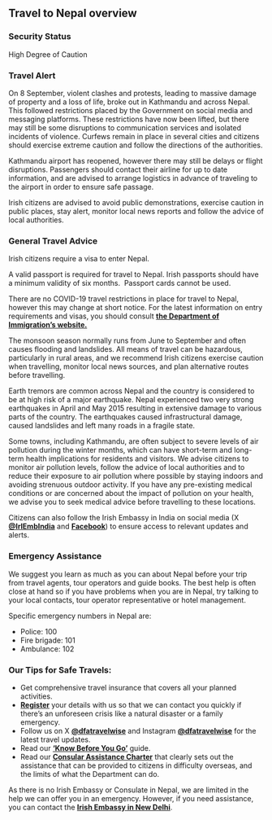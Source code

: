 ## Travel to Nepal overview

### **Security Status**

High Degree of Caution

### **Travel Alert**

On 8 September, violent clashes and protests, leading to massive damage of property and a loss of life, broke out in Kathmandu and across Nepal. This followed restrictions placed by the Government on social media and messaging platforms. These restrictions have now been lifted, but there may still be some disruptions to communication services and isolated incidents of violence. Curfews remain in place in several cities and citizens should exercise extreme caution and follow the directions of the authorities.

Kathmandu airport has reopened, however there may still be delays or flight disruptions. Passengers should contact their airline for up to date information, and are advised to arrange logistics in advance of traveling to the airport in order to ensure safe passage.

Irish citizens are advised to avoid public demonstrations, exercise caution in public places, stay alert, monitor local news reports and follow the advice of local authorities.

### **General Travel Advice**

Irish citizens require a visa to enter Nepal.

A valid passport is required for travel to Nepal. Irish passports should have a minimum validity of six months.  Passport cards cannot be used.

There are no COVID-19 travel restrictions in place for travel to Nepal, however this may change at short notice. For the latest information on entry requirements and visas, you should consult [**the Department of Immigration’s website.**](https://www.immigration.gov.np/)

The monsoon season normally runs from June to September and often causes flooding and landslides. All means of travel can be hazardous, particularly in rural areas, and we recommend Irish citizens exercise caution when travelling, monitor local news sources, and plan alternative routes before travelling.

Earth tremors are common across Nepal and the country is considered to be at high risk of a major earthquake. Nepal experienced two very strong earthquakes in April and May 2015 resulting in extensive damage to various parts of the country. The earthquakes caused infrastructural damage, caused landslides and left many roads in a fragile state.

Some towns, including Kathmandu, are often subject to severe levels of air pollution during the winter months, which can have short-term and long-term health implications for residents and visitors. We advise citizens to monitor air pollution levels, follow the advice of local authorities and to reduce their exposure to air pollution where possible by staying indoors and avoiding strenuous outdoor activity. If you have any pre-existing medical conditions or are concerned about the impact of pollution on your health, we advise you to seek medical advice before travelling to these locations.

Citizens can also follow the Irish Embassy in India on social media (X [**@IrlEmbIndia**](https://x.com/irlembindia) and [**Facebook**](https://www.facebook.com/IrelandinIndia/)) to ensure access to relevant updates and alerts.

### **Emergency Assistance**

We suggest you learn as much as you can about Nepal before your trip from travel agents, tour operators and guide books. The best help is often close at hand so if you have problems when you are in Nepal, try talking to your local contacts, tour operator representative or hotel management.

Specific emergency numbers in Nepal are:

* Police: 100
* Fire brigade: 101
* Ambulance: 102

### **Our Tips for Safe Travels:**

* Get comprehensive travel insurance that covers all your planned activities.
* [**Register**](https://www.ireland.ie/en/dfa/overseas-travel/citizens-registration/) your details with us so that we can contact you quickly if there’s an unforeseen crisis like a natural disaster or a family emergency.
* Follow us on X [**@dfatravelwise**](https://www.twitter.com/DFATravelWise) and Instagram [**@dfatravelwise**](https://www.instagram.com/dfatravelwise/) for the latest travel updates.
* Read our [**‘Know Before You Go’**](https://www.ireland.ie/en/dfa/overseas-travel/know-before-you-go/) guide.
* Read our [**Consular Assistance Charter**](https://www.ireland.ie/en/dfa/overseas-travel/assistance-abroad/consular-assistance-charter/) that clearly sets out the assistance that can be provided to citizens in difficulty overseas, and the limits of what the Department can do.

As there is no Irish Embassy or Consulate in Nepal, we are limited in the help we can offer you in an emergency. However, if you need assistance, you can contact the [**Irish Embassy in New Delhi**](/en/india/newdelhi/).